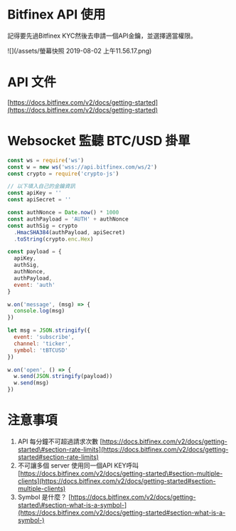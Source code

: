 # Bitfinex API 使用

記得要先過Bitfinex KYC然後去申請一個API金鑰，並選擇適當權限。

![](/assets/螢幕快照 2019-08-02 上午11.56.17.png)

# API 文件

[https://docs.bitfinex.com/v2/docs/getting-started](https://docs.bitfinex.com/v2/docs/getting-started)

# Websocket 監聽 BTC/USD 掛單

```js
const ws = require('ws')
const w = new ws('wss://api.bitfinex.com/ws/2')
const crypto = require('crypto-js')

// 以下填入自己的金鑰資訊
const apiKey = ''
const apiSecret = ''

const authNonce = Date.now() * 1000
const authPayload = 'AUTH' + authNonce
const authSig = crypto
  .HmacSHA384(authPayload, apiSecret)
  .toString(crypto.enc.Hex)

const payload = {
  apiKey,
  authSig,
  authNonce,
  authPayload,
  event: 'auth'
}

w.on('message', (msg) => {
  console.log(msg)
})

let msg = JSON.stringify({
  event: 'subscribe',
  channel: 'ticker',
  symbol: 'tBTCUSD'
})

w.on('open', () => {
  w.send(JSON.stringify(payload))
  w.send(msg)
})
```

# 注意事項

1. API 每分鐘不可超過請求次數 [https://docs.bitfinex.com/v2/docs/getting-started\#section-rate-limits](https://docs.bitfinex.com/v2/docs/getting-started#section-rate-limits)
2. 不可讓多個 server 使用同一個API KEY呼叫 [https://docs.bitfinex.com/v2/docs/getting-started\#section-multiple-clients](https://docs.bitfinex.com/v2/docs/getting-started#section-multiple-clients)
3. Symbol 是什麼？ [https://docs.bitfinex.com/v2/docs/getting-started\#section-what-is-a-symbol-](https://docs.bitfinex.com/v2/docs/getting-started#section-what-is-a-symbol-)



